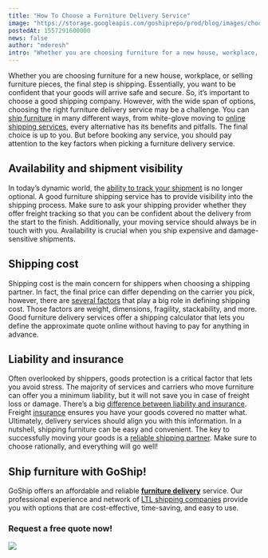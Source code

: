```yaml
---
title: "How To Choose a Furniture Delivery Service"
image: "https://storage.googleapis.com/goshiprepo/prod/blog/images/choose-furniture-delivery-service.jpg"
postedAt: 1557291600000
news: false
author: "mderesh"
intro: "Whether you are choosing furniture for a new house, workplace, or selling furniture pieces, the final step is shipping. Essentially, you want to be confident that your goods will arrive safe and secure. So, it’s important to choose a good shipping company. However, with the wide span of options, choosing the right furniture delivery service may be a challenge. You can ship furniture in many different ways, from white-glove moving to online shipping services, every alternative has its benefits and pitfalls. "
---
```

Whether you are choosing furniture for a new house, workplace, or selling furniture pieces, the final step is shipping. Essentially, you want to be confident that your goods will arrive safe and secure. So, it’s important to choose a good shipping company. However, with the wide span of options, choosing the right furniture delivery service may be a challenge. You can [ship furniture](https://www.goship.com/blog/shipping-furniture/) in many different ways, from white-glove moving to [online shipping services](https://www.goship.com/blog/benefits-of-using-an-online-shipping-service/), every alternative has its benefits and pitfalls. The final choice is up to you. But before booking any service, you should pay attention to the key factors when picking a furniture delivery service.

**Availability and shipment visibility**
----------------------------------------

In today’s dynamic world, the [ability to track your shipment](https://www.goship.com/blog/3-benefits-of-shipment-tracking/) is no longer optional. A good furniture shipping service has to provide visibility into the shipping process. Make sure to ask your shipping provider whether they offer freight tracking so that you can be confident about the delivery from the start to the finish. Additionally, your moving service should always be in touch with you. Availability is crucial when you ship expensive and damage-sensitive shipments.

**Shipping cost**
-----------------

Shipping cost is the main concern for shippers when choosing a shipping partner. In fact, the final price can differ depending on the carrier you pick, however, there are [several factors](https://www.goship.com/blog/factors-determine-ltl-shipping-rates/) that play a big role in defining shipping cost. Those factors are weight, dimensions, fragility, stackability, and more. Good furniture delivery services offer a shipping calculator that lets you define the approximate quote online without having to pay for anything in advance.

**Liability and insurance**
---------------------------

Often overlooked by shippers, goods protection is a critical factor that lets you avoid stress. The majority of services and carriers who move furniture can offer you a minimum liability, but it will not save you in case of freight loss or damage. There’s a big [difference between liability and insurance](https://www.goship.com/blog/what-is-freight-insurance/). Freight [insurance](https://www.goship.com/shipping-services/freight-insurance/) ensures you have your goods covered no matter what. Ultimately, delivery services should align you with this information. In a nutshell, shipping furniture can be easy and convenient. The key to successfully moving your goods is a [reliable shipping partner](https://www.goship.com/blog/searching-for-the-perfect-ltl-provider/). Make sure to choose rationally, and everything will go well!

**Ship furniture with GoShip!**
-------------------------------

GoShip offers an affordable and reliable **[furniture delivery](https://www.goship.com/shipping-services/furniture-shipping/)** service. Our professional experience and network of [LTL shipping companies](https://www.goship.com/shipping-services/ltl-freight-shipping/) provide you with options that are cost-effective, time-saving, and easy to use.

### Request a free quote now!

[![](https://www.goship.com/wp-content/uploads/2021/02/1ace89b4-fe28-40ff-a2a7-4cddc60fc9ec.png)](https://www.goship.com/)
